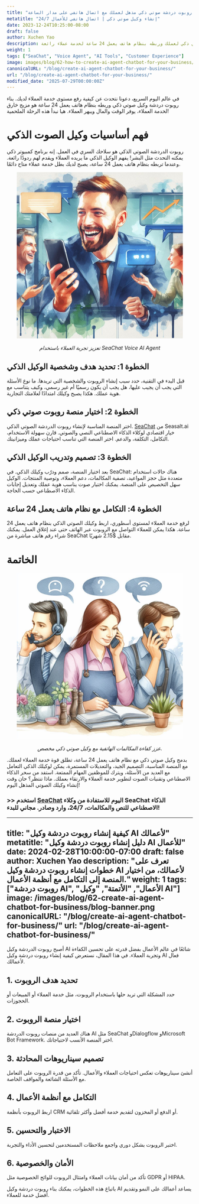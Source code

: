 ```yaml
---
title: "كيفية إنشاء روبوت دردشة صوتي ذكي مذهل لعملك مع اتصال هاتفي على مدار الساعة"
metatitle: "إنشاء وكيل صوتي ذكي | اتصال هاتفي للأعمال 24/7"
date: 2023-12-24T10:25:00-08:00
draft: false
author: Xuchen Yao
description: اكتشف الدليل النهائي لتطوير روبوت دردشة وكيل صوتي ذكي لعملك وربطه بنظام هاتف يعمل 24 ساعة لخدمة عملاء رائعة.
weight: 1
tags: ["SeaChat", "Voice Agent", "AI Tools", "Customer Experience"]
image: images/blog/62-how-to-create-ai-agent-chatbot-for-your-business/62-how-to-create-ai-agent-chatbot-for-your-business.png
canonicalURL: "/blog/create-ai-agent-chatbot-for-your-business/"
url: "/blog/create-ai-agent-chatbot-for-your-business/"
modified_date: "2025-07-29T00:00:00Z"
---
```


في عالم اليوم السريع، دعونا نتحدث عن كيفية رفع مستوى خدمة العملاء لديك. بناء روبوت دردشة وكيل صوتي ذكي وربطه بنظام هاتف يعمل 24 ساعة هو مزيج خارق لخدمة العملاء، يوفر الوقت والمال ويبهر العملاء. هيا نبدأ هذه الرحلة الملحمية!

# فهم أساسيات وكيل الصوت الذكي

روبوت الدردشة الصوتي الذكي هو سلاحك السري في العمل. إنه برنامج كمبيوتر ذكي يمكنه التحدث مثل البشر! يفهم الوكيل الذكي ما يريده العملاء ويقدم لهم ردودًا رائعة. وعندما تربطه بنظام هاتف يعمل 24 ساعة، يصبح لديك بطل خدمة عملاء متاح دائمًا.

<center>
<img height="450px" src="/images/blog/50x-all-seachat-agents/stay-connected-using-seachat-agents.jpeg" alt="تعزيز تجربة العملاء باستخدام SeaChat Voice AI Agent"/>

*تعزيز تجربة العملاء باستخدام SeaChat Voice AI Agent*
</center>

## الخطوة 1: تحديد هدف وشخصية الوكيل الذكي

قبل البدء في التقنية، حدد سبب إنشاء الروبوت والشخصية التي تريدها. ما نوع الأسئلة التي يجب أن يجيب عليها، هل يجب أن يكون رسميًا أم غير رسمي، وكيف يتناسب مع هوية عملك. هكذا يصبح وكيلك امتدادًا لعلامتك التجارية.

## الخطوة 2: اختيار منصة روبوت صوتي ذكي

اختر المنصة المناسبة لإنشاء روبوت الدردشة الصوتي الذكي. [SeaChat](https://chat.seasalt.ai/?utm_source=blog) من Seasalt.ai خيار اقتصادي لوكلاء الذكاء الاصطناعي النصي والصوتي. قارن سهولة الاستخدام، التكامل، التكلفة، والدعم. اختر المنصة التي تناسب احتياجات عملك وميزانيتك.

## الخطوة 3: تصميم وتدريب الوكيل الذكي

بعد اختيار المنصة، صمم ودرّب وكيلك الذكي. في SeaChat: هناك حالات استخدام متعددة مثل حجز المواعيد، تصفية المكالمات، دعم العملاء، وتوصية المنتجات. الوكيل سهل التخصيص على المنصة. يمكنك اختيار صوت يناسب هوية عملك وتعديل إجابات الذكاء الاصطناعي حسب الحاجة.

## الخطوة 4: التكامل مع نظام هاتف يعمل 24 ساعة

لرفع خدمة العملاء لمستوى أسطوري، اربط وكيلك الصوتي الذكي بنظام هاتف يعمل 24 ساعة. هكذا يمكن للعملاء التواصل مع الروبوت عبر الهاتف حتى عند إغلاق العمل. يمكنك شراء رقم هاتف مباشرة من SeaChat مقابل $2.15 شهريًا.

# الخاتمة

<center>
<img height="450px" src="/images/blog/50x-all-seachat-agents/transfer-to-and-from-ai-agent.jpeg" alt="عزز كفاءة المكالمات الهاتفية مع وكيل صوتي ذكي مخصص."/>

*عزز كفاءة المكالمات الهاتفية مع وكيل صوتي ذكي مخصص.*
</center>

بدمج وكيل صوتي ذكي مع نظام هاتف يعمل 24 ساعة، تطلق قوة خدمة العملاء لعملك. مع المنصة المناسبة، التصميم الجيد، والتعديلات المستمرة، يمكن لوكيلك الذكي التعامل مع العديد من الأسئلة، ويترك للموظفين المهام الممتعة. استفد من سحر الذكاء الاصطناعي وتقنيات الصوت لتطوير خدمة العملاء والارتقاء بعملك. ماذا تنتظر؟ حان وقت إنشاء وكيلك الصوتي المذهل اليوم!

### >> استخدم [SeaChat](https://chat.seasalt.ai/?utm_source=blog) اليوم للاستفادة من وكلاء SeaChat الذكاء الاصطناعي للنص والمكالمات، 24/7، وارد وصادر. مجاني للبدء!
---
title: "كيفية إنشاء روبوت دردشة وكيل AI لأعمالك"
metatitle: "دليل إنشاء روبوت دردشة وكيل AI للأعمال"
date: 2024-02-28T10:00:00-07:00
draft: false
author: Xuchen Yao
description: "تعرف على خطوات إنشاء روبوت دردشة وكيل AI لأعمالك، من اختيار المنصة إلى التكامل مع أنظمة الأعمال."
weight: 1
tags: ["روبوت دردشة AI", "الأعمال", "الأتمتة", "وكيل AI"]
image: /images/blog/62-create-ai-agent-chatbot-for-business/blog-banner.png
canonicalURL: "/blog/create-ai-agent-chatbot-for-business/"
url: "/blog/create-ai-agent-chatbot-for-business/"
---

أصبح روبوت الدردشة وكيل AI شائعًا في عالم الأعمال بفضل قدرته على تحسين الكفاءة وتجربة العملاء. في هذا المقال، نستعرض كيفية إنشاء روبوت دردشة وكيل AI فعال لأعمالك.

## 1. تحديد هدف الروبوت
حدد المشكلة التي تريد حلها باستخدام الروبوت، مثل خدمة العملاء أو المبيعات أو الحجوزات.

## 2. اختيار منصة الروبوت
هناك العديد من منصات روبوت الدردشة AI مثل SeaChat وDialogflow وMicrosoft Bot Framework. اختر المنصة الأنسب لاحتياجاتك.

## 3. تصميم سيناريوهات المحادثة
أنشئ سيناريوهات تعكس احتياجات العملاء والأعمال. تأكد من قدرة الروبوت على التعامل مع الأسئلة الشائعة والمواقف الخاصة.

## 4. التكامل مع أنظمة الأعمال
اربط الروبوت بأنظمة CRM أو الدفع أو المخزون لتقديم خدمة أفضل وأكثر تلقائية.

## 5. الاختبار والتحسين
اختبر الروبوت بشكل دوري واجمع ملاحظات المستخدمين لتحسين الأداء والتجربة.

## 6. الأمان والخصوصية
تأكد من أمان بيانات العملاء وامتثال الروبوت للوائح الخصوصية مثل GDPR أو HIPAA.

باتباع هذه الخطوات، يمكنك بناء روبوت دردشة وكيل AI يساعد أعمالك على النمو وتقديم أفضل خدمة للعملاء.
